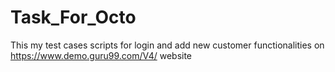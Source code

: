 # Task_For_Octo
This my test cases scripts for login and add new customer functionalities on https://www.demo.guru99.com/V4/ website 
